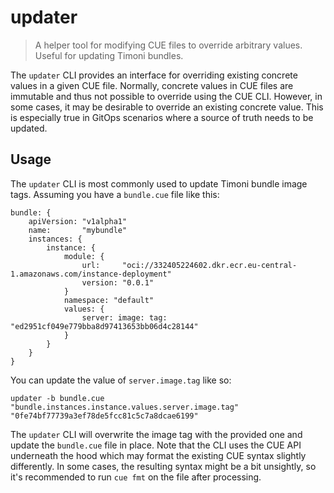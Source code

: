 # updater

> A helper tool for modifying CUE files to override arbitrary values.
> Useful for updating Timoni bundles.

The `updater` CLI provides an interface for overriding existing concrete values in a given CUE file.
Normally, concrete values in CUE files are immutable and thus not possible to override using the CUE CLI.
However, in some cases, it may be desirable to override an existing concrete value.
This is especially true in GitOps scenarios where a source of truth needs to be updated.

## Usage

The `updater` CLI is most commonly used to update Timoni bundle image tags.
Assuming you have a `bundle.cue` file like this:

```cue
bundle: {
    apiVersion: "v1alpha1"
    name:       "mybundle"
    instances: {
        instance: {
            module: {
                url:     "oci://332405224602.dkr.ecr.eu-central-1.amazonaws.com/instance-deployment"
                version: "0.0.1"
            }
            namespace: "default"
            values: {
                server: image: tag: "ed2951cf049e779bba8d97413653bb06d4c28144"
            }
        }
    }
}
```

You can update the value of `server.image.tag` like so:

```shell
updater -b bundle.cue "bundle.instances.instance.values.server.image.tag" "0fe74bf77739a3ef78de5fcc81c5c7a8dcae6199"
```

The `updater` CLI will overwrite the image tag with the provided one and update the `bundle.cue` file in place.
Note that the CLI uses the CUE API underneath the hood which may format the existing CUE syntax slightly differently.
In some cases, the resulting syntax might be a bit unsightly, so it's recommended to run `cue fmt` on the file after processing.
